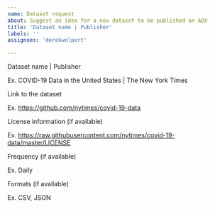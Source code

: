 ```yaml
---
name: Dataset request
about: Suggest an idea for a new dataset to be published on ADX
title: 'Dataset name | Publisher'
labels: ''
assignees: 'derekwolpert'

---
```


Dataset name | Publisher

Ex. COVID-19 Data in the United States | The New York Times

Link to the dataset

Ex. https://github.com/nytimes/covid-19-data

License information (if available)

Ex. https://raw.githubusercontent.com/nytimes/covid-19-data/master/LICENSE

Frequency (if available)

Ex. Daily

Formats (if available)

Ex. CSV, JSON
